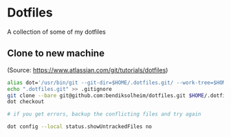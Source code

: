 # Dotfiles

A collection of some of my dotfiles

## Clone to new machine

(Source: https://www.atlassian.com/git/tutorials/dotfiles)

```sh
alias dot='/usr/bin/git --git-dir=$HOME/.dotfiles.git/ --work-tree=$HOME'
echo ".dotfiles.git" >> .gitignore
git clone --bare git@github.com:bendiksolheim/dotfiles.git $HOME/.dotfiles.git
dot checkout

# if you get errors, backup the conflicting files and try again

dot config --local status.showUntrackedFiles no
```
